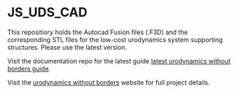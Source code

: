 # JS_UDS_CAD

This repositiory holds the Autocad Fusion files (.F3D) and the corresponding STL files for the low-cost urodynamics system supporting structures. Please use the latest version.

Visit the documentation repo for the latest guide [latest urodynamics without borders guide](https://github.com/M-JEFFRYES/JS_UDS_Documentation/blob/main/Urodynamics%20without%20borders%20guide%20(Latest%20Version).pdf).

Visit the [urodynamics without borders](https://urodynamicswithoutborders.com/) website for full project details.